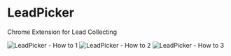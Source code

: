 # LeadPicker
Chrome Extension for Lead Collecting 

<img src="https://i.imgur.com/jkEZU5q.png" alt="LeadPicker - How to 1">
<img src="https://i.imgur.com/EW73eDw.png" alt="LeadPicker - How to 2">
<img src="https://i.imgur.com/c9sps6E.png" alt="LeadPicker - How to 3">

